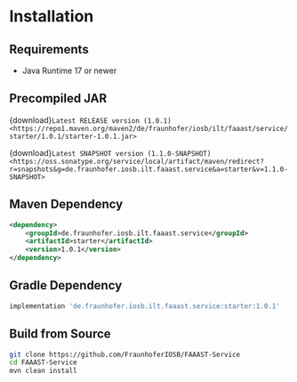 # Installation

## Requirements

-	Java Runtime 17 or newer

## Precompiled JAR

<!--start:download-release-->
{download}`Latest RELEASE version (1.0.1) <https://repo1.maven.org/maven2/de/fraunhofer/iosb/ilt/faaast/service/starter/1.0.1/starter-1.0.1.jar>`<!--end:download-release-->

<!--start:download-snapshot-->
{download}`Latest SNAPSHOT version (1.1.0-SNAPSHOT) <https://oss.sonatype.org/service/local/artifact/maven/redirect?r=snapshots&g=de.fraunhofer.iosb.ilt.faaast.service&a=starter&v=1.1.0-SNAPSHOT>`<!--end:download-snapshot-->

## Maven Dependency

```xml
<dependency>
	<groupId>de.fraunhofer.iosb.ilt.faaast.service</groupId>
	<artifactId>starter</artifactId>
	<version>1.0.1</version>
</dependency>
```

## Gradle Dependency

```groovy
implementation 'de.fraunhofer.iosb.ilt.faaast.service:starter:1.0.1'
```

## Build from Source

```sh
git clone https://github.com/FraunhoferIOSB/FAAAST-Service
cd FAAAST-Service
mvn clean install
```